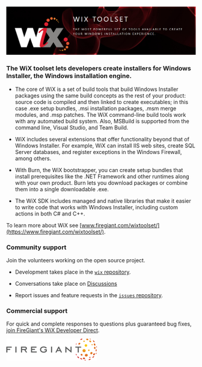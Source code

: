 ![The WiX Toolset Logo](https://github.com/wixtoolset/.github/blob/master/profile/images/readme-header.png)

### The WiX toolset lets developers create installers for Windows Installer, the Windows installation engine.

* The core of WiX is a set of build tools that build Windows Installer packages using the same build concepts as the rest of your product: source code is compiled and then linked to create executables; in this case .exe setup bundles, .msi installation packages, .msm merge modules, and .msp patches. The WiX command-line build tools work with any automated build system. Also, MSBuild is supported from the command line, Visual Studio, and Team Build.

* WiX includes several extensions that offer functionality beyond that of Windows Installer. For example, WiX can install IIS web sites, create SQL Server databases, and register exceptions in the Windows Firewall, among others.

* With Burn, the WiX bootstrapper, you can create setup bundles that install prerequisites like the .NET Framework and other runtimes along with your own product. Burn lets you download packages or combine them into a single downloadable .exe.

* The WiX SDK includes managed and native libraries that make it easier to write code that works with Windows Installer, including custom actions in both C# and C++.

To learn more about WiX see [www.firegiant.com/wixtoolset/](https://www.firegiant.com/wixtoolset/).


### Community support

Join the volunteers working on the open source project.

* Development takes place in the [`wix` repository](https://github.com/wixtoolset/wix).

* Conversations take place on [Discussions](https://github.com/orgs/wixtoolset/discussions)

* Report issues and feature requests in the [`issues` repository](https://github.com/wixtoolset/issues/issues).


### Commercial support

For quick and complete responses to questions plus guaranteed bug fixes, [join FireGiant's WiX Developer Direct](https://www.firegiant.com/wix-developer-direct/).

[![The FireGiant Logo](https://github.com/wixtoolset/.github/blob/master/profile/images/firegiant.png)](https://www.firegiant.com)
